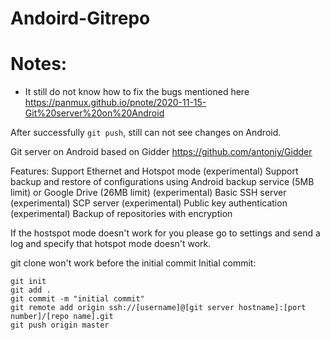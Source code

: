 Andoird-Gitrepo
======

# Notes:
* It still do not know how to fix the bugs mentioned here https://panmux.github.io/pnote/2020-11-15-Git%20server%20on%20Android

After successfully `git push`, still can not see changes on Android.


Git server on Android based on Gidder 
https://github.com/antoniy/Gidder

Features: 
Support Ethernet and Hotspot mode (experimental)
Support backup and restore of configurations using Android backup service (5MB limit) or Google Drive (26MB limit) (experimental)
Basic SSH server (experimental)
SCP server (experimental)
Public key authentication (experimental)
Backup of repositories with encryption

If the hostspot mode doesn't work for you please go to settings and send a log and specify that hotspot mode doesn't work.

git clone won't work before the initial commit
Initial commit:

```
git init
git add .
git commit -m "initial commit"
git remote add origin ssh://[username]@[git server hostname]:[port number]/[repo name].git
git push origin master
```
